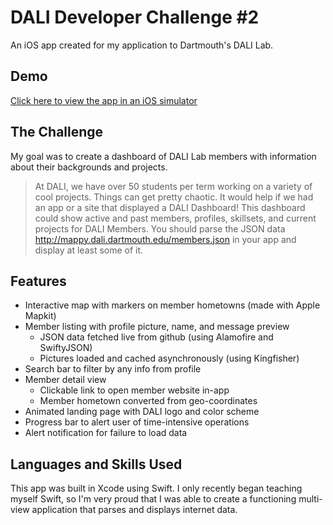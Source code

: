 # DALI Developer Challenge #2
An iOS app created for my application to Dartmouth's DALI Lab.

## Demo
[Click here to view the app in an iOS simulator](https://appetize.io/app/vpuyv5kr8ptvxu4fkmvykx04jm?device=iphonex&scale=75&orientation=portrait&osVersion=12.1&deviceColor=black)

## The Challenge
My goal was to create a dashboard of DALI Lab members with information about their backgrounds and projects.

>At DALI, we have over 50 students per term working on a variety of cool projects. Things can get pretty chaotic. It would help if we had an app or a site that displayed a DALI Dashboard! This dashboard could show active and past members, profiles, skillsets, and current projects for DALI Members. You should parse the JSON data http://mappy.dali.dartmouth.edu/members.json in your app and display at least some of it.

## Features
* Interactive map with markers on member hometowns (made with Apple Mapkit)
* Member listing with profile picture, name, and message preview
  * JSON data fetched live from github (using Alamofire and SwiftyJSON)
  * Pictures loaded and cached asynchronously (using Kingfisher)
* Search bar to filter by any info from profile
* Member detail view
  * Clickable link to open member website in-app
  * Member hometown converted from geo-coordinates
* Animated landing page with DALI logo and color scheme
* Progress bar to alert user of time-intensive operations
* Alert notification for failure to load data

## Languages and Skills Used
This app was built in Xcode using Swift. I only recently began teaching myself Swift, so I'm very proud that I was able to create a functioning multi-view application that parses and displays internet data.
